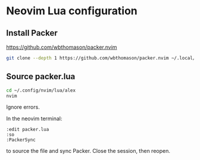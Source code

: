 # Neovim Lua configuration

## Install Packer

https://github.com/wbthomason/packer.nvim

```bash
git clone --depth 1 https://github.com/wbthomason/packer.nvim ~/.local/share/nvim/site/pack/packer/start/packer.nvim
```
## Source packer.lua

```bash
cd ~/.config/nvim/lua/alex
nvim
```
Ignore errors.


In the neovim terminal:

```
:edit packer.lua
:so
:PackerSync
```

to source the file and sync Packer. Close the session, then reopen.

